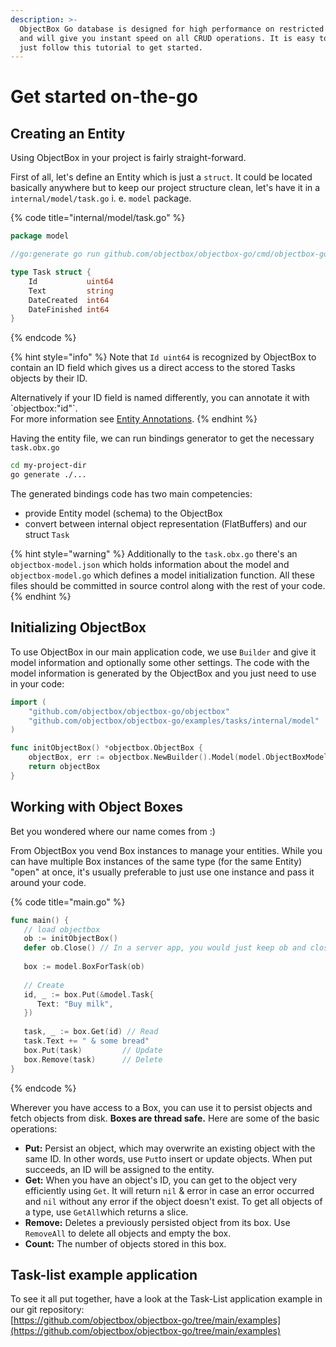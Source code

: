 ```yaml
---
description: >-
  ObjectBox Go database is designed for high performance on restricted devices
  and will give you instant speed on all CRUD operations. It is easy to use;
  just follow this tutorial to get started.
---
```


# Get started on-the-go

## Creating an Entity

Using ObjectBox in your project is fairly straight-forward. 

First of all, let's define an Entity which is just a `struct`. It could be located basically anywhere but to keep our project structure clean, let's have it in a `internal/model/task.go` i. e. `model` package.

{% code title="internal/model/task.go" %}
```go
package model

//go:generate go run github.com/objectbox/objectbox-go/cmd/objectbox-gogen

type Task struct {
	Id           uint64
	Text         string
	DateCreated  int64
	DateFinished int64
}
```
{% endcode %}

{% hint style="info" %}
Note that `Id uint64` is recognized by ObjectBox to contain an ID field which gives us a direct access to the stored Tasks objects by their ID. 

Alternatively if your ID field is named differently, you can annotate it with \`objectbox:"id"\`.  
For more information see [Entity Annotations](entity-annotations.md).
{% endhint %}

Having the entity file, we can run bindings generator to get the necessary `task.obx.go` 

```bash
cd my-project-dir
go generate ./...
```

The generated bindings code has two main competencies:

* provide Entity model \(schema\) to the ObjectBox
* convert between internal object representation \(FlatBuffers\) and our struct `Task`

{% hint style="warning" %}
Additionally to the `task.obx.go` there's an `objectbox-model.json` which holds information about the model and `objectbox-model.go` which defines a model initialization function. All these files should be committed in source control along with the rest of your code.
{% endhint %}

## Initializing ObjectBox

To use ObjectBox in our main application code, we use `Builder` and give it model information and optionally some other settings. The code with the model information is generated by the ObjectBox and you just need to use in your code:

```go
import (
	"github.com/objectbox/objectbox-go/objectbox"
	"github.com/objectbox/objectbox-go/examples/tasks/internal/model"
)

func initObjectBox() *objectbox.ObjectBox {
	objectBox, err := objectbox.NewBuilder().Model(model.ObjectBoxModel()).Build()
	return objectBox
}
```

## Working with Object Boxes

Bet you wondered where our name comes from :\)

From ObjectBox you vend Box instances to manage your entities. While you can have multiple Box instances of the same type \(for the same Entity\) "open" at once, it's usually preferable to just use one instance and pass it around your code. 

{% code title="main.go" %}
```go
func main() {
   // load objectbox
   ob := initObjectBox()
   defer ob.Close() // In a server app, you would just keep ob and close on shutdown
   
   box := model.BoxForTask(ob)
   
   // Create
   id, _ := box.Put(&model.Task{
      Text: "Buy milk",
   })
   
   task, _ := box.Get(id) // Read
   task.Text += " & some bread"
   box.Put(task)         // Update
   box.Remove(task)      // Delete
}
```
{% endcode %}

Wherever you have access to a Box, you can use it to persist objects and fetch objects from disk. **Boxes are thread safe.** Here are some of the basic operations:

* **Put:** Persist an object, which may overwrite an existing object with the same ID. In other words, use `Put`to insert or update objects. When put succeeds, an ID will be assigned to the entity. 
* **Get:** When you have an object's ID, you can get to the object very efficiently using `Get`.  It will return `nil` & error in case an error occurred and `nil` without any error if the object doesn't exist. To get all objects of a type, use `GetAll`which returns a slice. 
* **Remove:** Deletes a previously persisted object from its box. Use `RemoveAll` to delete all objects and empty the box.
* **Count:** The number of objects stored in this box.

## Task-list example application

To see it all put together, have a look at the Task-List application example in our git repository:  
[https://github.com/objectbox/objectbox-go/tree/main/examples](https://github.com/objectbox/objectbox-go/tree/main/examples)

